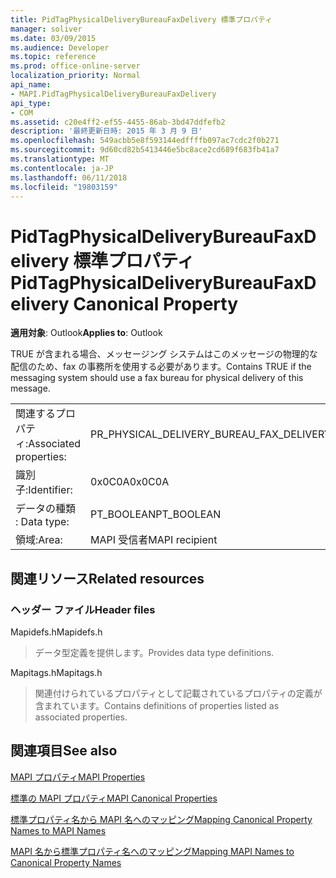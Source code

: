 ```yaml
---
title: PidTagPhysicalDeliveryBureauFaxDelivery 標準プロパティ
manager: soliver
ms.date: 03/09/2015
ms.audience: Developer
ms.topic: reference
ms.prod: office-online-server
localization_priority: Normal
api_name:
- MAPI.PidTagPhysicalDeliveryBureauFaxDelivery
api_type:
- COM
ms.assetid: c20e4ff2-ef55-4455-86ab-3bd47ddfefb2
description: '最終更新日時: 2015 年 3 月 9 日'
ms.openlocfilehash: 549acbb5e8f593144edffffb097ac7cdc2f0b271
ms.sourcegitcommit: 9d60cd82b5413446e5bc8ace2cd689f683fb41a7
ms.translationtype: MT
ms.contentlocale: ja-JP
ms.lasthandoff: 06/11/2018
ms.locfileid: "19803159"
---
```

# <a name="pidtagphysicaldeliverybureaufaxdelivery-canonical-property"></a><span data-ttu-id="53fd6-103">PidTagPhysicalDeliveryBureauFaxDelivery 標準プロパティ</span><span class="sxs-lookup"><span data-stu-id="53fd6-103">PidTagPhysicalDeliveryBureauFaxDelivery Canonical Property</span></span>

  
  
<span data-ttu-id="53fd6-104">**適用対象**: Outlook</span><span class="sxs-lookup"><span data-stu-id="53fd6-104">**Applies to**: Outlook</span></span> 
  
<span data-ttu-id="53fd6-105">TRUE が含まれる場合、メッセージング システムはこのメッセージの物理的な配信のため、fax の事務所を使用する必要があります。</span><span class="sxs-lookup"><span data-stu-id="53fd6-105">Contains TRUE if the messaging system should use a fax bureau for physical delivery of this message.</span></span>
  
|||
|:-----|:-----|
|<span data-ttu-id="53fd6-106">関連するプロパティ:</span><span class="sxs-lookup"><span data-stu-id="53fd6-106">Associated properties:</span></span>  <br/> |<span data-ttu-id="53fd6-107">PR_PHYSICAL_DELIVERY_BUREAU_FAX_DELIVERY</span><span class="sxs-lookup"><span data-stu-id="53fd6-107">PR_PHYSICAL_DELIVERY_BUREAU_FAX_DELIVERY</span></span>  <br/> |
|<span data-ttu-id="53fd6-108">識別子:</span><span class="sxs-lookup"><span data-stu-id="53fd6-108">Identifier:</span></span>  <br/> |<span data-ttu-id="53fd6-109">0x0C0A</span><span class="sxs-lookup"><span data-stu-id="53fd6-109">0x0C0A</span></span>  <br/> |
|<span data-ttu-id="53fd6-110">データの種類 : </span><span class="sxs-lookup"><span data-stu-id="53fd6-110">Data type:</span></span>  <br/> |<span data-ttu-id="53fd6-111">PT_BOOLEAN</span><span class="sxs-lookup"><span data-stu-id="53fd6-111">PT_BOOLEAN</span></span>  <br/> |
|<span data-ttu-id="53fd6-112">領域:</span><span class="sxs-lookup"><span data-stu-id="53fd6-112">Area:</span></span>  <br/> |<span data-ttu-id="53fd6-113">MAPI 受信者</span><span class="sxs-lookup"><span data-stu-id="53fd6-113">MAPI recipient</span></span>  <br/> |
   
## <a name="related-resources"></a><span data-ttu-id="53fd6-114">関連リソース</span><span class="sxs-lookup"><span data-stu-id="53fd6-114">Related resources</span></span>

### <a name="header-files"></a><span data-ttu-id="53fd6-115">ヘッダー ファイル</span><span class="sxs-lookup"><span data-stu-id="53fd6-115">Header files</span></span>

<span data-ttu-id="53fd6-116">Mapidefs.h</span><span class="sxs-lookup"><span data-stu-id="53fd6-116">Mapidefs.h</span></span>
  
> <span data-ttu-id="53fd6-117">データ型定義を提供します。</span><span class="sxs-lookup"><span data-stu-id="53fd6-117">Provides data type definitions.</span></span>
    
<span data-ttu-id="53fd6-118">Mapitags.h</span><span class="sxs-lookup"><span data-stu-id="53fd6-118">Mapitags.h</span></span>
  
> <span data-ttu-id="53fd6-119">関連付けられているプロパティとして記載されているプロパティの定義が含まれています。</span><span class="sxs-lookup"><span data-stu-id="53fd6-119">Contains definitions of properties listed as associated properties.</span></span>
    
## <a name="see-also"></a><span data-ttu-id="53fd6-120">関連項目</span><span class="sxs-lookup"><span data-stu-id="53fd6-120">See also</span></span>



[<span data-ttu-id="53fd6-121">MAPI プロパティ</span><span class="sxs-lookup"><span data-stu-id="53fd6-121">MAPI Properties</span></span>](mapi-properties.md)
  
[<span data-ttu-id="53fd6-122">標準の MAPI プロパティ</span><span class="sxs-lookup"><span data-stu-id="53fd6-122">MAPI Canonical Properties</span></span>](mapi-canonical-properties.md)
  
[<span data-ttu-id="53fd6-123">標準プロパティ名から MAPI 名へのマッピング</span><span class="sxs-lookup"><span data-stu-id="53fd6-123">Mapping Canonical Property Names to MAPI Names</span></span>](mapping-canonical-property-names-to-mapi-names.md)
  
[<span data-ttu-id="53fd6-124">MAPI 名から標準プロパティ名へのマッピング</span><span class="sxs-lookup"><span data-stu-id="53fd6-124">Mapping MAPI Names to Canonical Property Names</span></span>](mapping-mapi-names-to-canonical-property-names.md)

